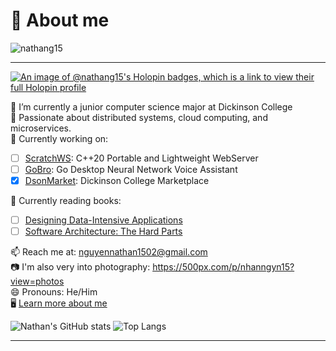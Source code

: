 # 👋 About me
<p align="left"> <img src="https://komarev.com/ghpvc/?username=nathang15&label=Profile%20views&color=0e75b6&style=flat" alt="nathang15" /> </p>
<hr>

[![An image of @nathang15's Holopin badges, which is a link to view their full Holopin profile](https://holopin.me/nathang15)](https://holopin.io/@nathang15)

🔭 I’m currently a junior computer science major at Dickinson College</br>
🌱 Passionate about distributed systems, cloud computing, and microservices.</br>
🔨 Currently working on:</br>
  - [ ] [ScratchWS](https://github.com/nathang15/ScratchWS): C++20 Portable and Lightweight WebServer
  - [ ] [GoBro](https://github.com/nathang15/go-bro): Go Desktop Neural Network Voice Assistant
  - [x] [DsonMarket](https://github.com/nathang15/dson-market): Dickinson College Marketplace

📘 Currently reading books:</br>
  - [ ] [Designing Data-Intensive Applications](https://www.oreilly.com/library/view/designing-data-intensive-applications/9781491903063/)
  - [ ] [Software Architecture: The Hard Parts](https://www.oreilly.com/library/view/software-architecture-the/9781492086888/)

📫 Reach me at: nguyennathan1502@gmail.com</br>
📷 I'm also very into photography: https://500px.com/p/nhanngyn15?view=photos</br>
😄 Pronouns: He/Him</br>
🖥️ [Learn more about me](https://nathanswe.vercel.app)</br>

![Nathan's GitHub stats](https://github-readme-stats.vercel.app/api?username=nathang15&show=reviews&contribs&rank_icon=github&show_icons=true&theme=dracula)
![Top Langs](https://github-readme-stats.vercel.app/api/top-langs/?username=nathang15&hide_progress=true&show_icons=true&theme=dracula)
<hr>



